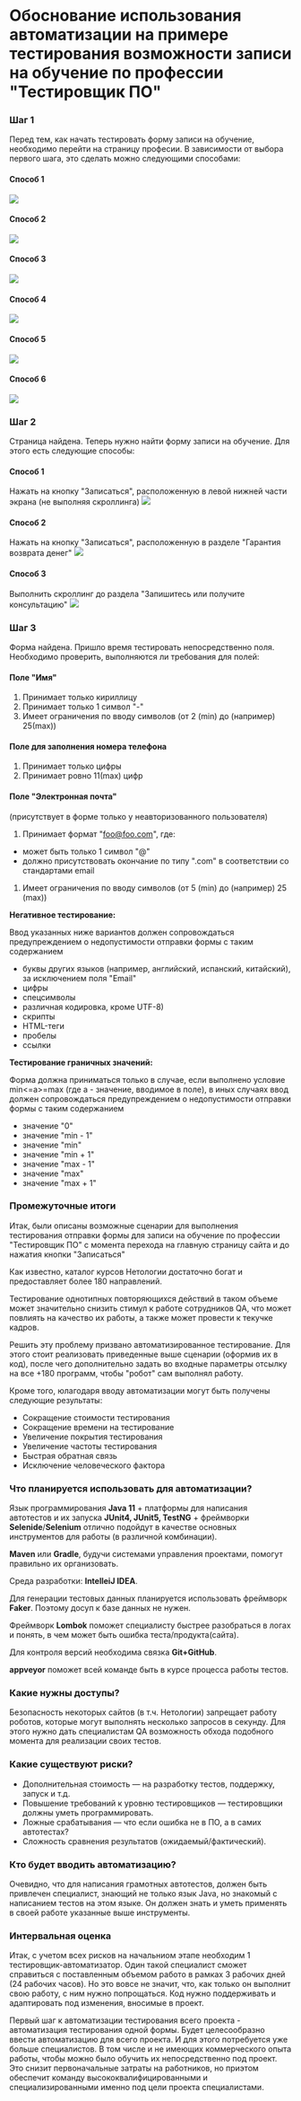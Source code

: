 # Обоснование использования автоматизации на примере тестирования возможности записи на обучение по профессии "Тестировщик ПО"

### Шаг 1
Перед тем, как начать тестировать форму записи на обучение, необходимо перейти на страницу професии. В зависимости от выбора первого шага, это сделать можно следующими способами:

#### Способ 1
![](pictures/firstWay.png)

#### Способ 2
![](pictures/secondWay.png)

#### Способ 3
![](pictures/thirdWay.png)

#### Способ 4
![](pictures/fourthWay.png)

#### Способ 5
![](pictures/fifthWay.png)

#### Способ 6
![](pictures/sixthWay.png)

### Шаг 2
Страница найдена. Теперь нужно найти форму записи на обучение. Для этого есть следующие способы:

#### Способ 1
Нажать на кнопку "Записаться", расположенную в левой нижней части экрана (не выполняя скроллинга)
![](pictures/first2Way.png)

#### Способ 2
Нажать на кнопку "Записаться", расположенную в разделе "Гарантия возврата денег"
![](pictures/second2Way.png)

#### Способ 3
Выполнить скроллинг до раздела "Запишитесь или получите консультацию"
![](pictures/third2Way.png)

### Шаг 3
Форма найдена. Пришло время тестировать непосредственно поля. Необходимо проверить, выполняются ли требования для полей:
#### Поле "Имя"
1. Принимает только кириллицу 
1. Принимает только 1 символ "-"
1. Имеет ограничения по вводу символов (от 2 (min) до (например) 25(max))

#### Поле для заполнения номера телефона
1. Принимает только цифры
1. Принимает ровно 11(max) цифр

#### Поле "Электронная почта"
(присутствует в форме только у неавторизованного пользователя)
1. Принимает формат "foo@foo.com", где:
* может быть только 1 символ "@"
* должно присутствовать окончание по типу ".com" в соответствии со стандартами email
1. Имеет ограничения по вводу символов (от 5 (min) до (например) 25 (max))

**Негативное тестирование:**

Ввод указанных ниже вариантов должен сопровождаться предупреждением о недопустимости отправки формы с таким содержанием
* буквы других языков (например, английский, испанский, китайский), за исключением поля "Email"
* цифры
* спецсимволы
* различная кодировка, кроме UTF-8)
* скрипты
* HTML-теги
* пробелы
* ссылки

**Тестирование граничных значений:**

Форма должна приниматься только в случае, если выполнено условие min<=a>=max (где а - значение, вводимое в поле), в иных случаях ввод должен сопровождаться предупреждением о недопустимости отправки формы с таким содержанием
* значение "0"
* значение "min - 1"
* значение "min"
* значение "min + 1"
* значение "max - 1"
* значение "max"
* значение "max + 1"

### Промежуточные итоги
Итак, были описаны возможные сценарии для выполнения тестирования отправки формы для записи на обучение по профессии "Тестировщик ПО" с момента перехода на главную страницу сайта и до нажатия кнопки "Записаться"

Как известно, каталог курсов Нетологии достаточно богат и предоставляет более 180 направлений. 

Тестирование однотипных повторяющихся действий в таком объеме может значительно снизить стимул к работе сотрудников QA, что может повлиять на качество их работы, а также может провести к текучке кадров.

Решить эту проблему призвано автоматизированное тестирование. Для этого стоит реализовать приведенные выше сценарии (оформив их в код), после чего дополнительно задать во входные параметры отсылку на все +180 программ, чтобы "робот" сам выполнял работу.

Кроме того, юлагодаря вводу автоматизации могут быть получены следующие результаты:
* Сокращение стоимости тестирования
* Сокращение времени на тестирование
* Увеличение покрытия тестирования
* Увеличение частоты тестирования
* Быстрая обратная связь
* Исключение человеческого фактора

### Что планируется использовать для автоматизации?
Язык программирования **Java 11** + платформы для написания автотестов и их запуска **JUnit4, JUnit5, TestNG** + фреймворки **Selenide**/**Selenium** отлично подойдут в качестве основных инструментов для работы (в различной комбинации).

**Maven** или **Gradle**, будучи системами управления проектами, помогут правильно их организовать.

Среда разработки: **IntelleiJ IDEA**.

Для генерации тестовых данных планируется использовать фреймворк **Faker**. Поэтому досуп к базе данных не нужен.

Фреймворк **Lombok** поможет специалисту быстрее разобраться в логах и понять, в чем может быть ошибка теста/продукта(сайта).

Для контроля версий необходима связка **Git+GitHub**.

**appveyor** поможет всей команде быть в курсе процесса работы тестов.

### Какие нужны доступы?
Безопасность некоторых сайтов (в т.ч. Нетологии) запрещает работу роботов, которые могут выполнять несколько запросов в секунду. Для этого нужно дать специалистам QA возможность обхода подобного момента для реализации своих тестов.

### Какие существуют риски?
* Дополнительная стоимость — на разработку тестов, поддержку, запуск и т.д.
* Повышение требований к уровню тестировщиков — тестировщики должны уметь программировать.
* Ложные срабатывания — что если ошибка не в ПО, а в самих автотестах?
* Сложность сравнения результатов (ожидаемый/фактический).

### Кто будет вводить автоматизацию?
Очевидно, что для написания грамотных автотестов, должен быть привлечен специалист, знающий не только язык Java, но знакомый с написанием тестов на этом языке. Он должен знать и уметь применять в своей работе указанные выше инструменты. 

### Интервальная оценка
Итак, с учетом всех рисков на начальниом этапе необходим 1 тестировщик-автоматизатор. Один такой специалист сможет справиться с поставленным объемом работо в рамках 3 рабочих дней (24 рабочих часов). Но это вовсе не значит, что, как только он выполнит свою работу, с ним нужно попрощаться. Код нужно поддерживать и адаптировать под изменения, вносимые в проект.

Первый шаг к автоматизации тестирования всего проекта - автоматизация тестирования одной формы. Будет целесообразно ввести автоматизацию для всего проекта. И для этого потребуется уже больше специалистов. В том числе и не имеющих коммерческого опыта работы, чтобы можно было обучить их непосредственно под проект. Это снизит первоначальные затраты на работников, но приэтом обеспечит команду высококвалифицированными и специализированными именно под цели проекта специалистами.
